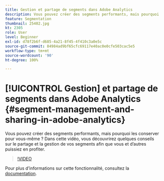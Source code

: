 ```yaml
---
title: Gestion et partage de segments dans Adobe Analytics
description: Vous pouvez créer des segments performants, mais pourquoi les conserver pour vous-même ? Dans cette vidéo, vous découvrirez quelques conseils sur le partage et la gestion de vos segments afin que vous et d’autres puissiez en profiter.
feature: Segmentation
thumbnail: 25402.jpg
kt: 2305
role: User
level: Beginner
exl-id: d78f2b6f-d685-4a21-8f45-4f410c3a0e5c
source-git-commit: 84984ad9bf65cfc69117e40ac0e0cfe503cac5e5
workflow-type: tm+mt
source-wordcount: '90'
ht-degree: 100%

---
```


# [!UICONTROL Gestion] et partage de segments dans Adobe Analytics {#segment-management-and-sharing-in-adobe-analytics}

Vous pouvez créer des segments performants, mais pourquoi les conserver pour vous-même ? Dans cette vidéo, vous découvrirez quelques conseils sur le partage et la gestion de vos segments afin que vous et d’autres puissiez en profiter.

>[!VIDEO](https://video.tv.adobe.com/v/25402/?quality=12&learn=on)

Pour plus dʼinformations sur cette fonctionnalité, consultez la [documentation](https://experienceleague.adobe.com/docs/analytics/components/segmentation/segmentation-workflow/seg-manage.html?lang=fr).

